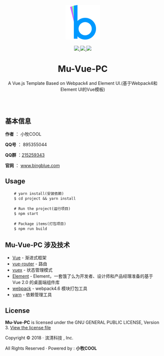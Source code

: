 <div align="center">
  <a href="http://www.bingblue.com">
    <img width="112" heigth="112" src="https://github.com/bingblue/group/blob/master/public/img/logo-b-square.png">
  </a>
  <br>
  <br>
	<a href="https://standardjs.com">
		<img src="https://img.shields.io/badge/code_style-standard-brightgreen.svg">
	</a>
  <a href="https://github.com/stylelint/stylelint">
		<img src="https://img.shields.io/badge/css%20style-stylelint-brightgreen.svg">
	</a>
  <a href="https://jq.qq.com/?_wv=1027&k=5tyQDAd">
		<img src="https://img.shields.io/badge/QQ%20Group-215259343-blue.svg">
	</a>
  <h1>Mu-Vue-PC</h1>
  <p>
    A Vue.js Template Based on Webpack4 and Element UI.(基于Webpack4和Element UI的Vue模板)
  <p>
  <br>
  <br>
</div>

## 基本信息

**作者** ： 小牧COOL

**QQ号** ： 895355044

**QQ群** ：[215259343][11]

**官网** ： www.bingblue.com

## Usage

```console
    # yarn install(安装依赖)
    $ cd project && yarn install

    # Run the project(运行项目)
    $ npm start

    # Package items(打包项目)
    $ npm run build
```

## Mu-Vue-PC 涉及技术

- [Vue][1] - 渐进式框架
- [vue-router][2] - 路由
- [vuex][3] - 状态管理模式
- [Element][4] - Element，一套饿了么为开发者、设计师和产品经理准备的基于 Vue 2.0 的桌面端组件库
- [webpack][5] - webpack4.6 模块打包工具
- [yarn][6] - 依赖管理工具


## License

**Mu-Vue-PC** is licensed under the GNU GENERAL PUBLIC LICENSE, Version 3. [View the license file](https://github.com/xiaomucool/mu-templates/blob/master/LICENSE)

Copyright © 2018 · 滨清科技 , Inc. 

All Rights Reserved · Powered by : **小牧COOL**


[1]:https://cn.vuejs.org/v2/guide/
[2]:https://router.vuejs.org/zh-cn/
[3]:https://vuex.vuejs.org/zh-cn/
[4]:http://element-cn.eleme.io/#/zh-CN
[5]:https://webpack.docschina.org/concepts/
[6]:https://yarnpkg.com/zh-Hans/
[11]:https://jq.qq.com/?_wv=1027&k=5tyQDAd